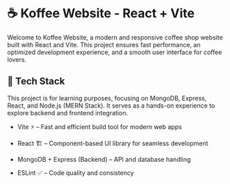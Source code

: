 # ☕ Koffee Website - React + Vite

Welcome to Koffee Website, a modern and responsive coffee shop website built with React and Vite. This project ensures fast performance, an optimized development experience, and a smooth user interface for coffee lovers.

## 🚀 Tech Stack

This project is for learning purposes, focusing on MongoDB, Express, React, and Node.js (MERN Stack). It serves as a hands-on experience to explore backend and frontend integration.

- Vite ⚡ – Fast and efficient build tool for modern web apps

- React 🏗 – Component-based UI library for seamless development

- MongoDB + Express (Backend) – API and database handling

- ESLint ✅ – Code quality and consistency
